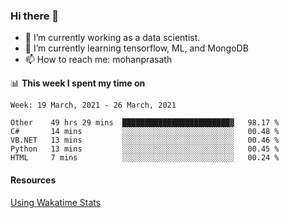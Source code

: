 ### Hi there 👋

- 🔭 I’m currently working as a data scientist.
- 🌱 I’m currently learning tensorflow, ML, and MongoDB
- 📫 How to reach me: mohanprasath

📊 **This week I spent my time on**
<!--START_SECTION:waka-->
```text
Week: 19 March, 2021 - 26 March, 2021

Other    49 hrs 29 mins  ████████████████████████▓   98.17 % 
C#       14 mins         ░░░░░░░░░░░░░░░░░░░░░░░░░   00.48 % 
VB.NET   13 mins         ░░░░░░░░░░░░░░░░░░░░░░░░░   00.46 % 
Python   13 mins         ░░░░░░░░░░░░░░░░░░░░░░░░░   00.45 % 
HTML     7 mins          ░░░░░░░░░░░░░░░░░░░░░░░░░   00.24 % 
```
<!--END_SECTION:waka-->

#### Resources
[Using Wakatime Stats](https://github.com/marketplace/actions/waka-readme)
